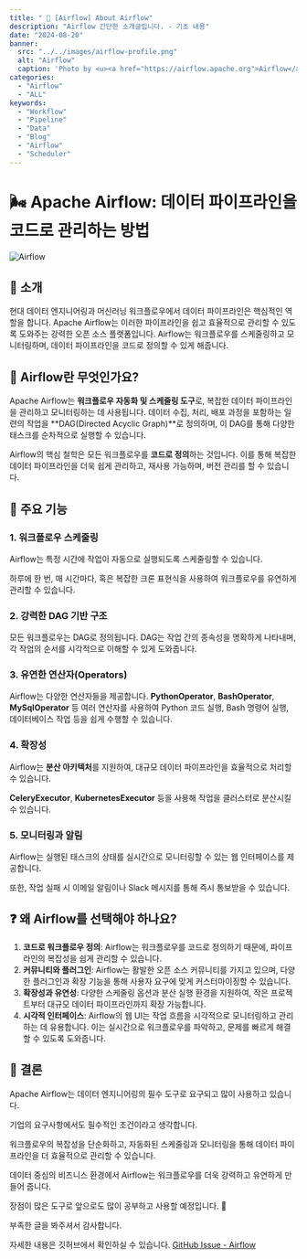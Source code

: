 ```yaml
---
title: " 💬 [Airflow] About Airflow"
description: "Airflow 간단한 소개글입니다. - 기초 내용"
date: "2024-08-20"
banner:
  src: "../../images/airflow-profile.png"
  alt: "Airflow"
  caption: 'Photo by <u><a href="https://airflow.apache.org">Airflow</a></u>'
categories:
  - "Airflow"
  - "ALL"
keywords:
  - "Workflow"
  - "Pipeline"
  - "Data"
  - "Blog"
  - "Airflow"
  - "Scheduler"
---
```


# 🌬️ Apache Airflow: 데이터 파이프라인을 코드로 관리하는 방법

![Airflow](/Users/jangminsoo/Desktop/github-blog/portfolio-minimal/content/images/airflow-workflow.png)


## 💬 소개

현대 데이터 엔지니어링과 머신러닝 워크플로우에서 데이터 파이프라인은 핵심적인 역할을 합니다. Apache Airflow는 이러한 파이프라인을 쉽고 효율적으로 관리할 수 있도록 도와주는 강력한 오픈 소스 플랫폼입니다. Airflow는 워크플로우를 스케줄링하고 모니터링하며, 데이터 파이프라인을 코드로 정의할 수 있게 해줍니다.

## 🌟 Airflow란 무엇인가요?

Apache Airflow는 **워크플로우 자동화 및 스케줄링 도구**로, 복잡한 데이터 파이프라인을 관리하고 모니터링하는 데 사용됩니다. 데이터 수집, 처리, 배포 과정을 포함하는 일련의 작업을 **DAG(Directed Acyclic Graph)**로 정의하며, 이 DAG를 통해 다양한 태스크를 순차적으로 실행할 수 있습니다.

Airflow의 핵심 철학은 모든 워크플로우를 **코드로 정의**하는 것입니다. 이를 통해 복잡한 데이터 파이프라인을 더욱 쉽게 관리하고, 재사용 가능하며, 버전 관리를 할 수 있습니다.

## 📌 주요 기능

### 1. 워크플로우 스케줄링

Airflow는 특정 시간에 작업이 자동으로 실행되도록 스케줄링할 수 있습니다.

 하루에 한 번, 매 시간마다, 혹은 복잡한 크론 표현식을 사용하여 워크플로우를 유연하게 관리할 수 있습니다.

### 2. 강력한 DAG 기반 구조

모든 워크플로우는 DAG로 정의됩니다. DAG는 작업 간의 종속성을 명확하게 나타내며, 각 작업의 순서를 시각적으로 이해할 수 있게 도와줍니다.

### 3. 유연한 연산자(Operators)

Airflow는 다양한 연산자들을 제공합니다. **PythonOperator**, **BashOperator**, **MySqlOperator** 등 여러 연산자를 사용하여 Python 코드 실행, Bash 명령어 실행, 데이터베이스 작업 등을 쉽게 수행할 수 있습니다.

### 4. 확장성

Airflow는 **분산 아키텍처**를 지원하여, 대규모 데이터 파이프라인을 효율적으로 처리할 수 있습니다.

 **CeleryExecutor**, **KubernetesExecutor** 등을 사용해 작업을 클러스터로 분산시킬 수 있습니다.

### 5. 모니터링과 알림

Airflow는 실행된 태스크의 상태를 실시간으로 모니터링할 수 있는 웹 인터페이스를 제공합니다. 

또한, 작업 실패 시 이메일 알림이나 Slack 메시지를 통해 즉시 통보받을 수 있습니다.

## ❓ 왜 Airflow를 선택해야 하나요?

1. **코드로 워크플로우 정의**: Airflow는 워크플로우를 코드로 정의하기 때문에, 파이프라인의 복잡성을 쉽게 관리할 수 있습니다.
2. **커뮤니티와 플러그인**: Airflow는 활발한 오픈 소스 커뮤니티를 가지고 있으며, 다양한 플러그인과 확장 기능을 통해 사용자 요구에 맞게 커스터마이징할 수 있습니다.
3. **확장성과 유연성**: 다양한 스케줄링 옵션과 분산 실행 환경을 지원하여, 작은 프로젝트부터 대규모 데이터 파이프라인까지 확장 가능합니다.
4. **시각적 인터페이스**: Airflow의 웹 UI는 작업 흐름을 시각적으로 모니터링하고 관리하는 데 유용합니다. 이는 실시간으로 워크플로우를 파악하고, 문제를 빠르게 해결할 수 있도록 도와줍니다.

## 🔫 결론

Apache Airflow는 데이터 엔지니어링의 필수 도구로 요구되고 많이 사용하고 있습니다.

기업의 요구사항에서도 필수적인 조건이라고 생각합니다.

워크플로우의 복잡성을 단순화하고, 자동화된 스케줄링과 모니터링을 통해 데이터 파이프라인을 더 효율적으로 관리할 수 있습니다. 

데이터 중심의 비즈니스 환경에서 Airflow는 워크플로우를 더욱 강력하고 유연하게 만들어 줍니다. 

장점이 많은 도구로 앞으로도 많이 공부하고 사용할 예정입니다. 🌟

부족한 글을 봐주셔서 감사합니다.

자세한 내용은 깃허브에서 확인하실 수 있습니다. [GitHub Issue - Airflow](https://github.com/jms0522/Streaming-Data/issues/6)



